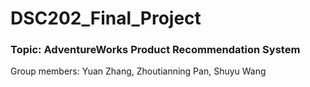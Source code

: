 # DSC202_Final_Project 
### Topic: AdventureWorks Product Recommendation System
Group members:
Yuan Zhang, Zhoutianning Pan, Shuyu Wang
